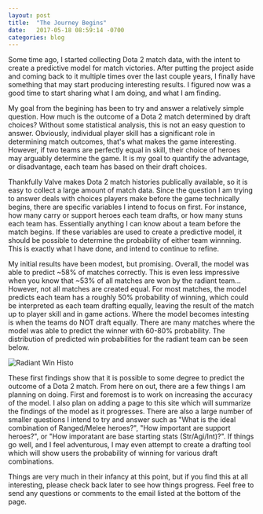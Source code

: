 ```yaml
---
layout: post
title:  "The Journey Begins"
date:   2017-05-18 08:59:14 -0700
categories: blog
---
```

Some time ago, I started collecting Dota 2 match data, with the intent to create a predictive model for match victories. After putting the project aside and coming back to it multiple times over the last couple years, I finally have something that may start producing interesting results. I figured now was a good time to start sharing what I am doing, and what I am finding. 

My goal from the begining has been to try and answer a relatively simple question. How much is the outcome of a Dota 2 match determined by draft choices? Without some statistical analysis, this is not an easy question to answer. Obviously, individual player skill has a significant role in determining match outcomes, that's what makes the game interesting. However, if two teams are perfectly equal in skill, their choice of heroes may arguably determine the game. It is my goal to quantify the advantage, or disadvantage, each team has based on their draft choices.

Thankfully Valve makes Dota 2 match histories publically available, so it is easy to collect a large amount of match data. Since the question I am trying to answer deals with choices players make before the game technically begins, there are specific variables I intend to focus on first. For instance, how many carry or support heroes each team drafts, or how many stuns each team has. Essentially anything I can know about a team before the match begins. If these variables are used to create a predictive model, it should be possible to determine the probability of either team winnning. This is exactly what I have done, and intend to continue to refine.

My initial results have been modest, but promising. Overall, the model was able to predict ~58% of matches correctly. This is even less impressive when you know that ~53% of all matches are won by the radiant team... However, not all matches are created equal. For most matches, the model predicts each team has a roughly 50% probability of winning, which could be interpreted as each team drafting equally, leaving the result of the match up to player skill and in game actions. Where the model becomes intesting is when the teams do NOT draft equally. There are many matches where the model was able to predict the winner with 60-80% probability. The distribution of predicted win probabilities for the radiant team can be seen below.

![Radiant Win Histo](dotaseer.github.io/assets/radWinHisto_18May17.png)

These first findings show that it is possible to some degree to predict the outcome of a Dota 2 match. From here on out, there are a few things I am planning on doing. First and foremost is to work on increasing the accuracy of the model. I also plan on adding a page to this site which will summarize the findings of the model as it progresses. There are also a large number of smaller questions I intend to try and answer such as "What is the ideal combination of Ranged/Melee heroes?", "How important are support heroes?", or "How imporatant are base starting stats (Str/Agi/Int)?". If things go well, and I feel adventurous, I may even attempt to create a drafting tool which will show users the probability of winning for various draft combinations.

Things are very much in their infancy at this point, but if you find this at all interesting, please check back later to see how things progress. Feel free to send any questions or comments to the email listed at the bottom of the page.


